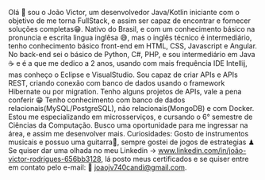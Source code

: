 Olá 🖖 sou o João Victor, um desenvolvedor Java/Kotlin iniciante com o objetivo de me torna FullStack, e assim ser capaz de encontrar e fornecer soluções completas😁.
Nativo do Brasil, e com um conhecimento básico na pronuncia e escrita lingua inglêsa 😅, mas o inglês técnico é intermediário,  
tenho conhecimento básico front-end em HTML, CSS, Javascript e Angular.
No back-end sei o básico de Python, C#, PHP, e sou intermediário em Java☕ e é a que me dedico a 2 anos, 
usando com mais frequência IDE Intellij, mas conheço o Eclipse e VisualStudio.
Sou capaz de criar APIs e APIs REST, criando conexão com banco de dados usando o framework Hibernate ou por migration. 
Tenho alguns projetos de APIs, vale a pena conferir 😁
Tenho conhecimento com banco de dados relacionais(MySQL/PostgreSQL), não relacionais(MongoDB) e com Docker.
Estou me especializando em microsserviços, e cursando o 6° semestre de Ciências da Computação.
Busco uma oportunidade para me ingressar na área, e assim me desenvolver mais.
Curiosidades:  Gosto de instrumentos musicais e possuo uma guitarra🎸, sempre gostei de jogos de estrategias ♟
Se quiser dar uma olhada no meu Linkedin -> www.linkedin.com/in/joão-victor-rodrigues-656bb3128, lá posto meus certificados
e se quiser entre em contato pelo e-mail: 📩 joaojv740candi@gmail.com.


<!---
JUAUNNN/JUAUNNN is a ✨ special ✨ repository because its `README.md` (this file) appears on your GitHub profile.
You can click the Preview link to take a look at your changes.
--->

